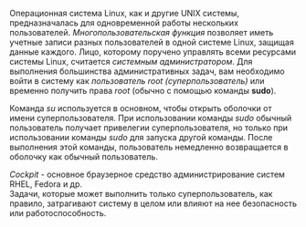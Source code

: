 Операционная система Linux, как и другие UNIX системы, предназначалась для одновременной работы нескольких пользователей. _Многопользовательская функция_ позволяет иметь учетные записи разных пользователей в одной системе Linux, защищая данные каждого. Лицо, которому поручено управлять всеми ресурсами системы Linux, считается _системным администратором_. Для выполнения большинства административных задач, вам необходимо войти в систему как _пользователь root (суперпользователь)_ или временно получить права _root_ (обычно с помощью команды **sudo**).  
  
Команда _su_ используется в основном, чтобы открыть оболочки от имени суперпользователя. При использовании команды _sudo_ обычный пользователь получает привелегии суперпользователя, но только при использовании команды _sudo_ для запуска другой команды. После выполнения этой команды, пользователь немедленно возвращается в оболочку как обычный пользователь.  
  
_Cockpit_ - основное браузерное средство администрирование систем RHEL, Fedora и др.  
Задачи, которые может выполнить только суперпользователь, как правило, затрагивают систему в целом или влияют на нее безопасность или работоспособность.